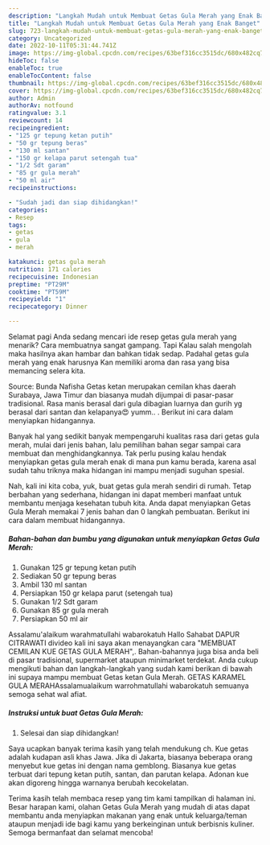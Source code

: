 ```yaml
---
description: "Langkah Mudah untuk Membuat Getas Gula Merah yang Enak Banget"
title: "Langkah Mudah untuk Membuat Getas Gula Merah yang Enak Banget"
slug: 723-langkah-mudah-untuk-membuat-getas-gula-merah-yang-enak-banget
category: Uncategorized
date: 2022-10-11T05:31:44.741Z
image: https://img-global.cpcdn.com/recipes/63bef316cc3515dc/680x482cq70/getas-gula-merah-foto-resep-utama.jpg
hideToc: false
enableToc: true
enableTocContent: false
thumbnail: https://img-global.cpcdn.com/recipes/63bef316cc3515dc/680x482cq70/getas-gula-merah-foto-resep-utama.jpg
cover: https://img-global.cpcdn.com/recipes/63bef316cc3515dc/680x482cq70/getas-gula-merah-foto-resep-utama.jpg
author: Admin
authorAv: notfound
ratingvalue: 3.1
reviewcount: 14
recipeingredient:
- "125 gr tepung ketan putih"
- "50 gr tepung beras"
- "130 ml santan"
- "150 gr kelapa parut setengah tua"
- "1/2 Sdt garam"
- "85 gr gula merah"
- "50 ml air"
recipeinstructions:

- "Sudah jadi dan siap dihidangkan!"
categories:
- Resep
tags:
- getas
- gula
- merah

katakunci: getas gula merah 
nutrition: 171 calories
recipecuisine: Indonesian
preptime: "PT29M"
cooktime: "PT59M"
recipeyield: "1"
recipecategory: Dinner

---
```



Selamat pagi Anda sedang mencari ide resep getas gula merah yang menarik? Cara membuatnya sangat gampang. Tapi Kalau salah mengolah maka hasilnya akan hambar dan bahkan tidak sedap. Padahal getas gula merah yang enak harusnya Kan memiliki aroma dan rasa yang bisa memancing selera kita.


Source: Bunda Nafisha Getas ketan merupakan cemilan khas daerah Surabaya, Jawa Timur dan biasanya mudah dijumpai di pasar-pasar tradisional. Rasa manis berasal dari gula dibagian luarnya dan gurih yg berasal dari santan dan kelapanya😍 yumm.. . Berikut ini cara dalam menyiapkan hidangannya.

Banyak hal yang sedikit banyak mempengaruhi kualitas rasa dari getas gula merah, mulai dari jenis bahan, lalu pemilihan bahan segar sampai cara membuat dan menghidangkannya. Tak perlu pusing kalau hendak menyiapkan getas gula merah enak di mana pun kamu berada, karena asal sudah tahu triknya maka hidangan ini mampu menjadi suguhan spesial.


Nah, kali ini kita coba, yuk, buat getas gula merah sendiri di rumah. Tetap berbahan yang sederhana, hidangan ini dapat memberi manfaat untuk membantu menjaga kesehatan tubuh kita. Anda dapat menyiapkan Getas Gula Merah memakai 7 jenis bahan dan 0 langkah pembuatan. Berikut ini cara dalam membuat hidangannya.

<!--inarticleads1-->

##### Bahan-bahan dan bumbu yang digunakan untuk menyiapkan Getas Gula Merah:

1. Gunakan 125 gr tepung ketan putih
1. Sediakan 50 gr tepung beras
1. Ambil 130 ml santan
1. Persiapkan 150 gr kelapa parut (setengah tua)
1. Gunakan 1/2 Sdt garam
1. Gunakan 85 gr gula merah
1. Persiapkan 50 ml air


Assalamu&#39;alaikum warahmatullahi wabarokatuh Hallo Sahabat DAPUR CITRAWATI divideo kali ini saya akan menayangkan cara &#34;MEMBUAT CEMILAN KUE GETAS GULA MERAH&#34;,. Bahan-bahannya juga bisa anda beli di pasar tradisional, supermarket ataupun minimarket terdekat. Anda cukup mengikuti bahan dan langkah-langkah yang sudah kami berikan di bawah ini supaya mampu membuat Getas ketan Gula Merah. GETAS KARAMEL GULA MERAHAssalamualaikum warrohmatullahi wabarokatuh semuanya semoga sehat wal afiat. 

<!--inarticleads2-->

##### Instruksi untuk buat Getas Gula Merah:


1. Selesai dan siap dihidangkan!

Saya ucapkan banyak terima kasih yang telah mendukung ch. Kue getas adalah kudapan asli khas Jawa. Jika di Jakarta, biasanya beberapa orang menyebut kue getas ini dengan nama gemblong. Biasanya kue getas terbuat dari tepung ketan putih, santan, dan parutan kelapa. Adonan kue akan digoreng hingga warnanya berubah kecokelatan. 

Terima kasih telah membaca resep yang tim kami tampilkan di halaman ini. Besar harapan kami, olahan Getas Gula Merah yang mudah di atas dapat membantu anda menyiapkan makanan yang enak untuk keluarga/teman ataupun menjadi ide bagi kamu yang berkeinginan untuk berbisnis kuliner. Semoga bermanfaat dan selamat mencoba!
